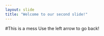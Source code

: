 ```yaml
---
layout: slide
title: "Welcome to our second slide!"
---
```

#This is a mess
Use the left arrow to go back!
